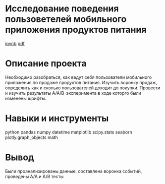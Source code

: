 # Исследование поведения пользоветелей мобильного приложения продуктов питания #
[ipynb](https://github.com/zagirovaaa/Portfolio/blob/main/АВ%20тест%20стартап/ab_test_mob%20.ipynb)
[pdf](https://github.com/zagirovaaa/Portfolio/blob/main/АВ%20тест%20стартап/ab_test_mob.pdf)

# Описание проекта #
Необходимо разобраться, как ведут себя пользователи мобильного приложения по продаже продуктов питания. Изучить воронку продаж, определить как и сколько пользователей доходит до покупки. Провести и изучить результаты A/A/B-эксперимента в ходе которго были изменены шрифты.

# Навыки и инструменты #
python
pandas
numpy
datetime
matplotlib
scipy.stats
seaborn
plotly.graph_objects
math


# Вывод #
Были проанализированы данные, составлена воронка событий, проведены A/A и A/B тесты
